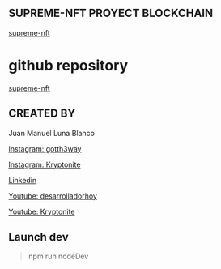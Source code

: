 ## SUPREME-NFT PROYECT BLOCKCHAIN

  [supreme-nft](https://supreme-nft.netlify.app)
# github repository

  [supreme-nft](https://github.com/JUANLUNABLANCO/supreme-nft)

## CREATED BY

Juan Manuel Luna Blanco

[Instagram: gotth3way](https://www.instagram.com/gotth3way.apis/)

[Instagram: Kryptonite](https://www.instagram.com/kryptonite.original/)

[Linkedin](https://www.linkedin.com/in/juan-manuel-luna-blanco-180a1570/)

[Youtube: desarrolladorhoy](https://www.youtube.com/channel/UCSEwIRkDJxLkbvKHOAcw_Xw)

[Youtube: Kryptonite](https://www.youtube.com/channel/UCSEwIRkDJxLkbvKHOAcw_Xw)

## Launch dev

> npm run nodeDev


